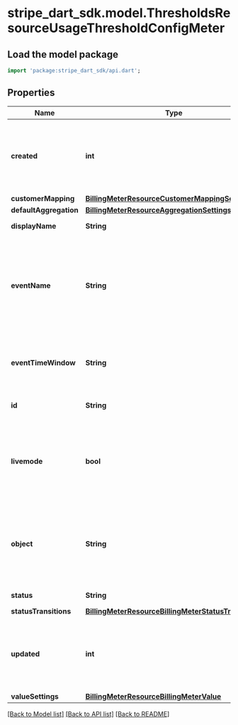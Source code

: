 # stripe_dart_sdk.model.ThresholdsResourceUsageThresholdConfigMeter

## Load the model package
```dart
import 'package:stripe_dart_sdk/api.dart';
```

## Properties
Name | Type | Description | Notes
------------ | ------------- | ------------- | -------------
**created** | **int** | Time at which the object was created. Measured in seconds since the Unix epoch. | 
**customerMapping** | [**BillingMeterResourceCustomerMappingSettings**](BillingMeterResourceCustomerMappingSettings.md) |  | 
**defaultAggregation** | [**BillingMeterResourceAggregationSettings**](BillingMeterResourceAggregationSettings.md) |  | 
**displayName** | **String** | The meter's name. | 
**eventName** | **String** | The name of the meter event to record usage for. Corresponds with the `event_name` field on meter events. | 
**eventTimeWindow** | **String** | The time window to pre-aggregate meter events for, if any. | [optional] 
**id** | **String** | Unique identifier for the object. | 
**livemode** | **bool** | Has the value `true` if the object exists in live mode or the value `false` if the object exists in test mode. | 
**object** | **String** | String representing the object's type. Objects of the same type share the same value. | 
**status** | **String** | The meter's status. | 
**statusTransitions** | [**BillingMeterResourceBillingMeterStatusTransitions**](BillingMeterResourceBillingMeterStatusTransitions.md) |  | 
**updated** | **int** | Time at which the object was last updated. Measured in seconds since the Unix epoch. | 
**valueSettings** | [**BillingMeterResourceBillingMeterValue**](BillingMeterResourceBillingMeterValue.md) |  | 

[[Back to Model list]](../README.md#documentation-for-models) [[Back to API list]](../README.md#documentation-for-api-endpoints) [[Back to README]](../README.md)


